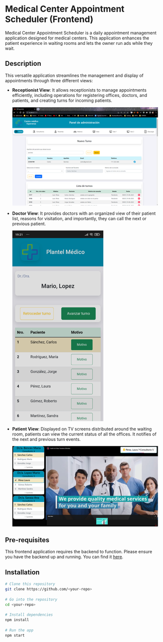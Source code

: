 # Medical Center Appointment Scheduler (Frontend)

Medical Center Appointment Scheduler is a daily appointment management application designed for medical centers. This application enhances the patient experience in waiting rooms and lets the owner run ads while they wait.

## Description

This versatile application streamlines the management and display of appointments through three different views:

- **Receptionist View**: It allows receptionists to manage appointments efficiently, including operations for registering offices, doctors, and patients, and creating turns for incoming patients.

  ![Receptionist view screenshot placeholder](public/vista_recepcionistas.png)

- **Doctor View**: It provides doctors with an organized view of their patient list, reasons for visitation, and importantly, they can call the next or previous patient.

  <img src="public/vista_medicos.jpg" alt="Doctor view screenshot placeholder" width="300"/>
  <!-- ![Doctor view screenshot placeholder](public/vista_medicos.jpg) -->

- **Patient View**: Displayed on TV screens distributed around the waiting room, patients can view the current status of all the offices. It notifies of the next and previous turn events.

  ![Patient view screenshot placeholder](public/vista_pacientes.png)

## Pre-requisites

This frontend application requires the backend to function. Please ensure you have the backend up and running. You can find it [here](https://github.com/allanes/turnos-cm-backend).

## Installation

```bash
# Clone this repository
git clone https://github.com/<your-repo>

# Go into the repository
cd <your-repo>

# Install dependencies
npm install

# Run the app
npm start
